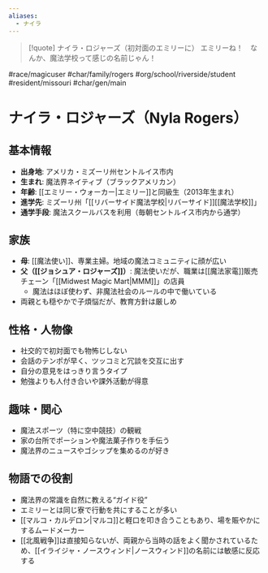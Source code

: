 ```yaml
---
aliases:
  - ナイラ
---
```

> [!quote] ナイラ・ロジャーズ（初対面のエミリーに）
> エミリーね！　なんか、魔法学校って感じの名前じゃん！

#race/magicuser #char/family/rogers #org/school/riverside/student #resident/missouri #char/gen/main 
# ナイラ・ロジャーズ（Nyla Rogers）

## 基本情報
- **出身地**: アメリカ・ミズーリ州セントルイス市内
- **生まれ**: 魔法界ネイティブ（ブラックアメリカン）
- **年齢**: [[エミリー・ウォーカー|エミリー]]と同級生（2013年生まれ）
- **進学先**: ミズーリ州「[[リバーサイド魔法学校|リバーサイド]][[魔法学校]]」
- **通学手段**: 魔法スクールバスを利用（毎朝セントルイス市内から通学）

## 家族
- **母**: [[魔法使い]]、専業主婦。地域の魔法コミュニティに顔が広い  
- **父（[[ジョシュア・ロジャーズ]]）**: 魔法使いだが、職業は[[魔法家電]]販売チェーン「[[Midwest Magic Mart|MMM]]」の店員
  - 魔法はほぼ使わず、非魔法社会のルールの中で働いている  
- 両親とも穏やかで子煩悩だが、教育方針は厳しめ

## 性格・人物像
- 社交的で初対面でも物怖じしない
- 会話のテンポが早く、ツッコミと冗談を交互に出す
- 自分の意見をはっきり言うタイプ
- 勉強よりも人付き合いや課外活動が得意

## 趣味・関心
- 魔法スポーツ（特に空中競技）の観戦
- 家の台所でポーションや魔法菓子作りを手伝う
- 魔法界のニュースやゴシップを集めるのが好き

## 物語での役割
- 魔法界の常識を自然に教える“ガイド役”
- エミリーとは同じ寮で行動を共にすることが多い
- [[マルコ・カルデロン|マルコ]]と軽口を叩き合うこともあり、場を賑やかにするムードメーカー
- [[北風戦争]]は直接知らないが、両親から当時の話をよく聞かされているため、[[イライジャ・ノースウィンド|ノースウィンド]]の名前には敏感に反応する

